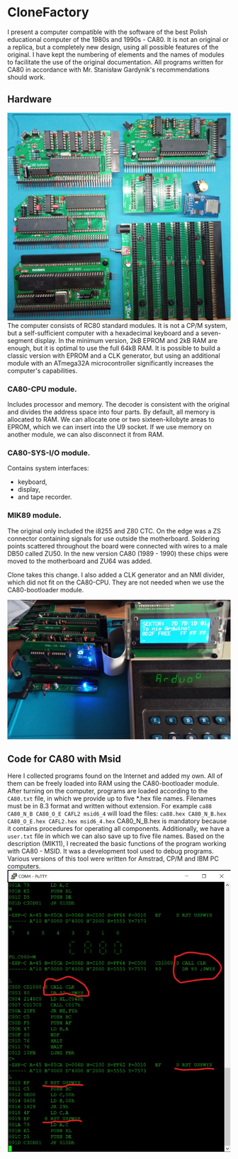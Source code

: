 # CloneFactory

I present a computer compatible with the software of the best Polish educational computer of the 1980s and 1990s - CA80. 
It is not an original or a replica, but a completely new design, using all possible features of the original. 
I have kept the numbering of elements and the names of modules to facilitate the use of the original documentation. 
All programs written for CA80 in accordance with Mr. Stanisław Gardynik's recommendations should work.


## Hardware

![Assembled modules](https://github.com/ZegarNotAvailable/CloneFactory/blob/main/HardWare/Pictures/CA80-modules.jpg)
The computer consists of RC80 standard modules. 
It is not a CP/M system, but a self-sufficient computer with a hexadecimal keyboard and a seven-segment display.
In the minimum version, 2kB EPROM and 2kB RAM are enough, but it is optimal to use the full 64kB RAM.
It is possible to build a classic version with EPROM and a CLK generator, but using an additional module with an ATmega32A microcontroller significantly increases the computer's capabilities.

### CA80-CPU module.

Includes processor and memory. The decoder is consistent with the original and divides the address space into four parts. 
By default, all memory is allocated to RAM. We can allocate one or two sixteen-kilobyte areas to EPROM, which we can insert into the U9 socket. 
If we use memory on another module, we can also disconnect it from RAM.

### CA80-SYS-I/O module.

Contains system interfaces: 
- keyboard,
- display,
- and tape recorder.

### MIK89 module.

The original only included the i8255 and Z80 CTC. On the edge was a ZS connector containing signals for use outside the motherboard. 
Soldering points scattered throughout the board were connected with wires to a male DB50 called ZU50.
In the new version CA80 (1989 - 1990) these chips were moved to the motherboard and ZU64 was added.

Clone takes this change. I also added a CLK generator and an NMI divider, which did not fit on the CA80-CPU.
They are not needed when we use the CA80-bootloader module.

![CA80 during operation.](https://github.com/ZegarNotAvailable/CloneFactory/blob/main/HardWare/Pictures/CA80-RCbus-Flash.jpg)

## Code for CA80 with Msid

Here I collected programs found on the Internet and added my own. All of them can be freely loaded into RAM using the CA80-bootloader module.
After turning on the computer, programs are loaded according to the `CA80.txt` file, in which we provide up to five *.hex file names.
Filenames must be in 8.3 format and written without extension.
For example `ca88 CA80_N_B CA80_O_E CAFL2 msid6_4` will load the files:
`ca88.hex CA80_N_B.hex CA80_O_E.hex CAFL2.hex msid6_4.hex`
CA80_N_B.hex is mandatory because it contains procedures for operating all components.
Additionally, we have a `user.txt` file in which we can also save up to five file names.
Based on the description (MIK11), I recreated the basic functions of the program working with CA80 - MSID. It was a development tool used to debug programs.
Various versions of this tool were written for Amstrad, CP/M and IBM PC computers.
![Poor MSID version.](https://github.com/ZegarNotAvailable/CloneFactory/blob/main/HardWare/Pictures/MSid-proced-sys.jpg)
